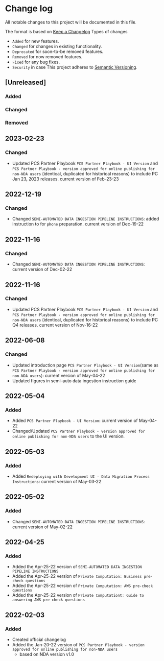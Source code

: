 # Change log
All notable changes to this project will be documented in this file.

The format is based on [Keep a Changelog](https://keepachangelog.com/en/1.0.0/)
Types of changes
  - `Added` for new features.
  - `Changed` for changes in existing functionality.
  - `Deprecated` for soon-to-be removed features.
  - `Removed` for now removed features.
  - `Fixed` for any bug fixes.
  - `Security` in case
This project adheres to [Semantic Versioning](https://semver.org/spec/v2.0.0.html).

## [Unreleased]
### Added

### Changed

### Removed

## 2023-02-23
### Changed
  - Updated PCS Partner Playbook `PCS Partner Playbook - UI Version` and `PCS Partner Playbook - version approved for online publishing for non-NDA users` (identical, duplicated for historical reasons) to include PC Jan 23, 2023 releases. current version of Feb-23-23


## 2022-12-19
### Changed
  - Changed `SEMI-AUTOMATED DATA INGESTION PIPELINE INSTRUCTIONS`: added instruction to for `phone` preparation. current version of Dec-19-22


## 2022-11-16
### Changed
  - Changed `SEMI-AUTOMATED DATA INGESTION PIPELINE INSTRUCTIONS`: current version of Dec-02-22


## 2022-11-16
### Changed
  - Updated PCS Partner Playbook `PCS Partner Playbook - UI Version` and `PCS Partner Playbook - version approved for online publishing for non-NDA users` (identical, duplicated for historical reasons) to include PC Q4 releases. current version of Nov-16-22

## 2022-06-08
### Changed
  - Updated introduction page `PCS Partner Playbook - UI Version`(same as `PCS Partner Playbook - version approved for online publishing for non-NDA users`): current version of May-04-22
  - Updated figures in semi-auto data ingestion instruction guide


## 2022-05-04
### Added
  - Added `PCS Partner Playbook - UI Version`: current version of May-04-22
  - Changed/Updated `PCS Partner Playbook - version approved for online publishing for non-NDA users` to the UI version.

## 2022-05-03
### Added
  - Added `Redeploying with Development UI - Data Migration Process Instructions`: current version of May-03-22
## 2022-05-02
### Added
  - Changed `SEMI-AUTOMATED DATA INGESTION PIPELINE INSTRUCTIONS`: current version of May-02-22

## 2022-04-25
### Added
  - Added the Apr-25-22 version of `SEMI-AUTOMATED DATA INGESTION PIPELINE INSTRUCTIONS`
  - Added the Apr-25-22 version of `Private Computation: Business pre-check questions`
  - Added the Apr-25-22 version of `Private Computation: AWS pre-check questions`
  - Added the Apr-25-22 version of `Private Computationt: Guide to answering AWS pre-check questions`

## 2022-02-03
### Added
  - Created official changelog
  - Added the Jan-20-22 version of `PCS Partner Playbook - version approved for online publishing for non-NDA users`
    * based on NDA version v1.0
